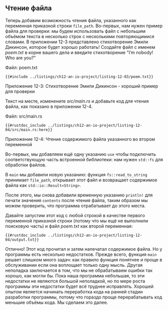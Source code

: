 ## Чтение файла

Теперь добавим возможность чтения файла, указанного как переменная приказной строки `file_path`. Во-первых, нам нужен пример файла для проверки: мы будем использовать файл с небольшим объёмом текста в несколько строк с несколькими повторяющимися словами. В приложении 12-3 представлено стихотворение Эмили Дикинсон, которое будет хорошо работать! Создайте файл с именем *poem.txt* в корне вашего дела и введите стихотворение "I’m nobody! Who are you?"

<span class="filename">Файл: poem.txt</span>

```text
{{#include ../listings/ch12-an-io-project/listing-12-03/poem.txt}}
```

<span class="caption">Приложение 12-3: Стихотворение Эмили Дикинсон - хороший пример для проверки</span>

Текст на месте, изменените *src/main.rs* и добавьте код для чтения файла, как показано в приложении 12-4.

<span class="filename">Файл: src/main.rs</span>

```rust,should_panic,noplayground
{{#rustdoc_include ../listings/ch12-an-io-project/listing-12-04/src/main.rs:here}}
```

<span class="caption">Приложение 12-4: Чтение содержимого файла указанного во втором переменной</span>

Во-первых, мы добавляем ещё одну указанию `use` чтобы подключить соответствующую часть встроенной библиотеки: нам нужен `std::fs` для обработки файлов.

В `main` мы добавили новую указанию: функция `fs::read_to_string` принимает `file_path`, открывает этот файл и возвращает содержимое файла как `std::io::Result<String>`.

После этого, мы снова добавили временную указанию `println!` для печати значения `contents` после чтения файла, таким образом мы можем проверить, что программа отрабатывает до этого места.

Давайте запустим этот код с любой строкой в качестве первого переменной приказной строки (потому что мы ещё не выполнили поисковую часть) и файл *poem.txt* как второй переменная:

```console
{{#rustdoc_include ../listings/ch12-an-io-project/listing-12-04/output.txt}}
```

Отлично! Этот код прочитал и затем напечатал содержимое файла. Но у программы есть несколько недостатков. Прежде всего, функция `main` решает слишком много задач: как правило функция понятнее и проще в обслуживании если она воплощает только одну мысль. Другая неполадка заключается в том, что мы не обрабатываем ошибки так хорошо, как могли бы. Пока наша программа небольшая, то эти недостатки не являются большой неполадкой, но по мере роста программы эти недостатки будет всё труднее исправлять. Хорошей опытом является начинать переработка кода на ранней стадии разработки программы, потому что гораздо проще перерабатывать код меньшие объёмы кода. Мы сделаем это далее.
